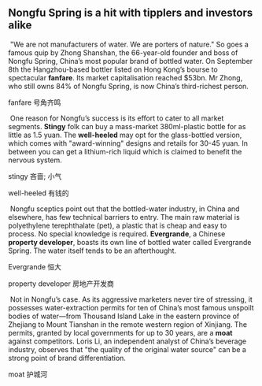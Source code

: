 ## Nongfu Spring is a hit with tipplers and investors alike

​		"We are not manufacturers of water. We are porters of nature." So goes a famous quip by Zhong Shanshan, the 66-year-old founder and boss of Nongfu Spring, China’s most popular brand of bottled water. On September 8th the Hangzhou-based bottler listed on Hong Kong’s bourse to spectacular **fanfare**. Its market capitalisation reached $53bn. Mr Zhong, who still owns 84% of Nongfu Spring, is now China’s third-richest person.

fanfare  号角齐鸣

​		One reason for Nongfu’s success is its effort to cater to all market segments. **Stingy** folk can buy a mass-market 380ml-plastic bottle for as little as 1.5 yuan. The **well-heeled** may opt for the glass-bottled version, which comes with "award-winning" designs and retails for 30-45 yuan. In between you can get a lithium-rich liquid which is claimed to benefit the nervous system.

stingy  吝啬; 小气

well-heeled  有钱的

​		Nongfu sceptics point out that the bottled-water industry, in China and elsewhere, has few technical barriers to entry. The main raw material is polyethylene terephthalate (pet), a plastic that is cheap and easy to process. No special knowledge is required. **Evergrande**, a Chinese **property developer**, boasts its own line of bottled water called Evergrande Spring. The water itself tends to be an afterthought.

Evergrande  恒大

property developer  房地产开发商

​		Not in Nongfu’s case. As its aggressive marketers never tire of stressing, it possesses water-extraction permits for ten of China’s most famous unspoilt bodies of water—from Thousand Island Lake in the eastern province of Zhejiang to Mount Tianshan in the remote western region of Xinjiang. The permits, granted by local governments for up to 30 years, are a **moat** against competitors. Loris Li, an independent analyst of China’s beverage industry, observes that "the quality of the original water source" can be a strong point of brand differentiation.

moat  护城河